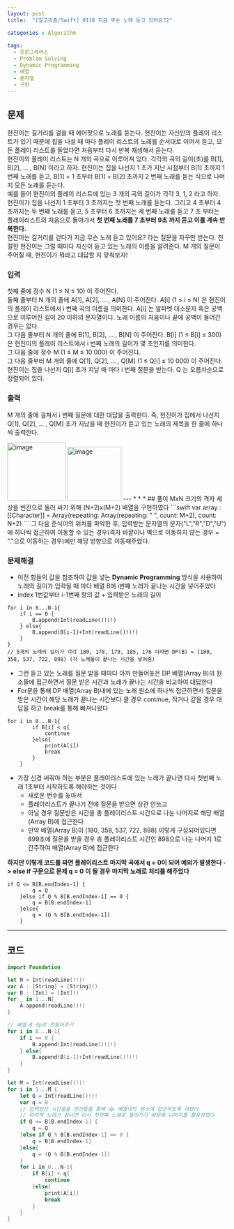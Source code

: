 ```yaml
---
layout: post
title:  "[알고리즘/Swift] 0118 지금 무슨 노래 듣고 있어요?2"

categories : Algorithm
  
tags:
  - 프로그래머스
  - Problem Solving
  - Dynamic Programming
  - 배열
  - 문자열
  - 구현
---
```


## 문제
현진이는 길거리를 걸을 때 에어팟으로 노래를 듣는다. 현진이는 자신만의 플레이 리스트가 있기 때문에 집을 나설 때 마다 플레이 리스트의 노래를 순서대로 이어서 듣고, 모든 플레이 리스트를 들었다면 처음부터 다시 반복 재생해서 듣는다.   
현진이의 플레이 리스트는 N 개의 곡으로 이루어져 있다. 각각의 곡의 길이(초)를 B[1], B[2], … , B[N] 이라고 하자. 현진이는 집을 나선지 1 초가 지난 시점부터 B[1] 초까지 1 번째 노래를 듣고, B[1] + 1 초부터 B[1] + B[2] 초까지 2 번째 노래를 듣는 식으로 나머지 모든 노래를 듣는다.   
예를 들어 현진이의 플레이 리스트에 있는 3 개의 곡의 길이가 각각 3, 1, 2 라고 하자. 현진이가 집을 나선지 1 초부터 3 초까지는 첫 번째 노래를 듣는다. 그리고 4 초부터 4 초까지는 두 번째 노래를 듣고, 5 초부터 6 초까지는 세 번째 노래를 듣고 7 초 부터는 플레이리스트의 처음으로 돌아가서 **첫 번째 노래를 7 초부터 9초 까지 듣고 이를 계속 반복한다.**    
현진이는 길거리를 걷다가 지금 무슨 노래 듣고 있어요? 라는 질문을 자꾸만 받는다. 친절한 현진이는 그럴 때마다 자신이 듣고 있는 노래의 이름을 알려준다. M 개의 질문이 주어질 때, 현진이가 뭐라고 대답할 지 맞춰보자!

### 입력   
첫째 줄에 정수 N (1 ≤ N ≤ 10) 이 주어진다.   
둘째 줄부터 N 개의 줄에 A[1], A[2], ... , A[N] 이 주어진다. A[i] (1 ≤ i ≤ N) 은 현진이의 플레이 리스트에서 i 번째 곡의 이름을 의미한다. A[i] 는 알파벳 대소문자 혹은 공백으로 이루어진 길이 20 이하의 문자열이다. 노래 이름의 처음이나 끝에 공백이 들어간 경우는 없다.   
그 다음 줄부터 N 개의 줄에 B[1], B[2], ... , B[N] 이 주어진다. B[i] (1 ≤ B[i] ≤ 300) 은 현진이의 플레이 리스트에서 i 번째 노래의 길이가 몇 초인지를 의미한다.   
그 다음 줄에 정수 M (1 ≤ M ≤ 10 000) 이 주어진다.   
그 다음 줄부터 M 개의 줄에 Q[1], Q[2], ... , Q[M] (1 ≤ Q[i] ≤ 10 000) 이 주어진다. 현진이는 집을 나선지 Q[i] 초가 지날 때 마다 i 번째 질문을 받는다. Q 는 오름차순으로 정렬되어 있다.

### 출력 
M 개의 줄에 걸쳐서 i 번째 질문에 대한 대답을 출력한다. 즉, 현진이가 집에서 나선지 Q[1], Q[2], ... , Q[M] 초가 지났을 때 현진이가 듣고 있는 노래의 제목을 한 줄에 하나씩 출력한다.

<img width="134" alt="image" src="https://user-images.githubusercontent.com/110437548/213100718-588f9902-bc06-4bea-9f68-3b29211da76b.png">   
<img width="124" alt="image" src="https://user-images.githubusercontent.com/110437548/213100878-3112259e-654b-47a6-80b8-5293eefcaeb6.png">
---
* * *
## 풀이
MxN 크기의 격자 세상을 빈칸으로 둘러 싸기 위해 (N+2)x(M+2) 배열을 구현하였다
```swift
var array : [[Character]] = Array(repeating: Array(repeating: " ", count: M+2), count: N+2)
```
그 다음 준식이의 위치를 파악한 후, 입력받는 문자열의 문자("L","R","D","U")에 하나씩 접근하여   
이동할 수 있는 경우(격자 바깥이나 벽으로 이동하지 않는 경우 = "."으로 이동하는 경우)에만 해당 방향으로 이동해주었다.

### 문제해결
- 이전 항들의 값을 참조하여 값을 넣는 **Dynamic Programming** 방식을 사용하여 노래의 길이가 입력될 때 마다 배열 B에 i번째 노래가 끝나는 시간을 넣어주었다
- index 1번값부터 i-1번째 항의 값 + 입력받은 노래의 길이
```
for i in 0...N-1{
    if i == 0 {
        B.append(Int(readLine()!)!)
    } else{
        B.append(B[i-1]+Int(readLine()!)!)
    }
}
// 5개의 노래의 길이가 각각 180, 178, 179, 185, 176 이라면 DP(B) = [180, 358, 537, 722, 898] (각 노래들이 끝나는 시간을 넣어줌)
``` 
- 그런 듣고 있는 노래를 질문 받을 때마다 아까 만들어놓은 DP 배열(Array B)의 원소들에 접근하면서 질문 받은 시간과 노래가 끝나는 시간을 비교하여 대답한다
- For문을 통해 DP 배열(Array B)내에 있는 노래 원소에 하나씩 접근하면서 질문을 받은 시간이 해당 노래가 끝나는 시간보다 클 경우 continue, 작거나 같을 경우 대답을 하고 break를 통해 빠져나왔다
```
for i in 0...N-1{
        if B[i] < q{
            continue
        }else{
            print(A[i])
            break
        }
    }
```
- 가장 신경 써줘야 하는 부분은 플레이리스트에 있는 노래가 끝나면 다시 첫번째 노래 1초부터 시작하도록 해야하는 것이다
  - 새로운 변수를 놓아서
  - 플레이리스트가 끝나기 전에 질문을 받으면 상관 안쓰고
  - 아닐 경우 질문받은 시간을 총 플레이리스트 시간으로 나눈 나머지로 해당 배열(Array B)에 접근한다
  - 만약 배열(Array B)이 [180, 358, 537, 722, 898] 이렇게 구성되어있다면
    899초에 질문을 받을 경우 총 플레이리스트 시간인 898으로 나눈 나머지 1로 간주하여 배열(Array B)에 접근한다

**하지만 이렇게 코드를 짜면 플레이리스트 마지막 곡에서 q = 0이 되어 예외가 발생한다 -> else if 구문으로 문제 q = 0 이 될 경우 마지막 노래로 처리를 해주었다**
```
if Q <= B[B.endIndex-1] {
        q = Q
    }else if Q % B[B.endIndex-1] == 0 {
        q = B[B.endIndex-1]
    }else{
        q = (Q % B[B.endIndex-1])
    }
```
  
* * *

## 코드
  
```swift
import Foundation

let N = Int(readLine()!)!
var A : [String] = [String]()
var B : [Int] = [Int]()
for _ in 1...N{
    A.append(readLine()!)
}

// 배열 B dp로 만들어주기
for i in 0...N-1{
    if i == 0 {
        B.append(Int(readLine()!)!)
    } else{
        B.append(B[i-1]+Int(readLine()!)!)
    }
}

let M = Int(readLine()!)!
for i in 1...M {
    let Q = Int(readLine()!)!
    var q = 0
    // 입력받은 시간들을 연산들을 통해 dp 배열내의 원소에 접근하도록 하였다
    // 마지막 노래가 끝나면 다시 첫번째 노래로 돌아가기 때문에 나머지를 활용하였다
    if Q <= B[B.endIndex-1] {
        q = Q
    }else if Q % B[B.endIndex-1] == 0 {
        q = B[B.endIndex-1]
    }else{
        q = (Q % B[B.endIndex-1])
    }
    for i in 0...N-1{
        if B[i] < q{
            continue
        }else{
            print(A[i])
            break
        }
    }
}

```
